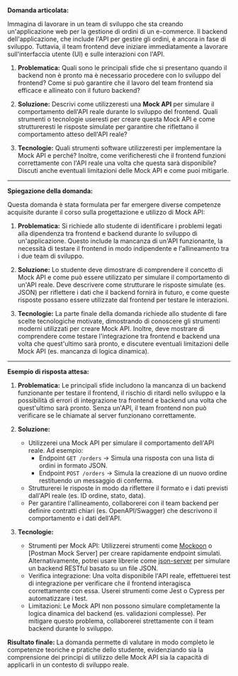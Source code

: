 **Domanda articolata:**

Immagina di lavorare in un team di sviluppo che sta creando un'applicazione web per la gestione di ordini di un e-commerce. Il backend dell'applicazione, che include l'API per gestire gli ordini, è ancora in fase di sviluppo. Tuttavia, il team frontend deve iniziare immediatamente a lavorare sull'interfaccia utente (UI) e sulle interazioni con l'API. 

1. **Problematica:** Quali sono le principali sfide che si presentano quando il backend non è pronto ma è necessario procedere con lo sviluppo del frontend? Come si può garantire che il lavoro del team frontend sia efficace e allineato con il futuro backend?

2. **Soluzione:** Descrivi come utilizzeresti una **Mock API** per simulare il comportamento dell'API reale durante lo sviluppo del frontend. Quali strumenti o tecnologie useresti per creare questa Mock API e come struttureresti le risposte simulate per garantire che riflettano il comportamento atteso dell'API reale?

3. **Tecnologie:** Quali strumenti software utilizzeresti per implementare la Mock API e perché? Inoltre, come verificheresti che il frontend funzioni correttamente con l'API reale una volta che questa sarà disponibile? Discuti anche eventuali limitazioni delle Mock API e come puoi mitigarle.

---

**Spiegazione della domanda:**

Questa domanda è stata formulata per far emergere diverse competenze acquisite durante il corso sulla progettazione e utilizzo di Mock API:

1. **Problematica:** Si richiede allo studente di identificare i problemi legati alla dipendenza tra frontend e backend durante lo sviluppo di un'applicazione. Questo include la mancanza di un'API funzionante, la necessità di testare il frontend in modo indipendente e l'allineamento tra i due team di sviluppo.

2. **Soluzione:** Lo studente deve dimostrare di comprendere il concetto di Mock API e come può essere utilizzato per simulare il comportamento di un'API reale. Deve descrivere come strutturare le risposte simulate (es. JSON) per riflettere i dati che il backend fornirà in futuro, e come queste risposte possano essere utilizzate dal frontend per testare le interazioni.

3. **Tecnologie:** La parte finale della domanda richiede allo studente di fare scelte tecnologiche motivate, dimostrando di conoscere gli strumenti moderni utilizzati per creare Mock API. Inoltre, deve mostrare di comprendere come testare l'integrazione tra frontend e backend una volta che quest'ultimo sarà pronto, e discutere eventuali limitazioni delle Mock API (es. mancanza di logica dinamica).

---

**Esempio di risposta attesa:**

1. **Problematica:** Le principali sfide includono la mancanza di un backend funzionante per testare il frontend, il rischio di ritardi nello sviluppo e la possibilità di errori di integrazione tra frontend e backend una volta che quest'ultimo sarà pronto. Senza un'API, il team frontend non può verificare se le chiamate al server funzionano correttamente.

2. **Soluzione:**  
   - Utilizzerei una Mock API per simulare il comportamento dell'API reale. Ad esempio:  
     - Endpoint `GET /orders` → Simula una risposta con una lista di ordini in formato JSON.  
     - Endpoint `POST /orders` → Simula la creazione di un nuovo ordine restituendo un messaggio di conferma.  
   - Strutturerei le risposte in modo da riflettere il formato e i dati previsti dall'API reale (es. ID ordine, stato, data).  
   - Per garantire l'allineamento, collaborerei con il team backend per definire contratti chiari (es. OpenAPI/Swagger) che descrivono il comportamento e i dati dell'API.

3. **Tecnologie:**  
   - Strumenti per Mock API: Utilizzerei strumenti come [Mockoon](https://mockoon.com/) o [Postman Mock Server] per creare rapidamente endpoint simulati. Alternativamente, potrei usare librerie come [json-server](https://github.com/typicode/json-server) per simulare un backend RESTful basato su un file JSON.  
   - Verifica integrazione: Una volta disponibile l'API reale, effettuerei test di integrazione per verificare che il frontend interagisca correttamente con essa. Userei strumenti come Jest o Cypress per automatizzare i test.  
   - Limitazioni: Le Mock API non possono simulare completamente la logica dinamica del backend (es. validazioni complesse). Per mitigare questo problema, collaborerei strettamente con il team backend durante lo sviluppo.

**Risultato finale:** La domanda permette di valutare in modo completo le competenze teoriche e pratiche dello studente, evidenziando sia la comprensione dei principi di utilizzo delle Mock API sia la capacità di applicarli in un contesto di sviluppo reale.
